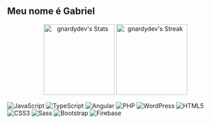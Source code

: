 ## Meu nome é Gabriel

<div class="badges-githubstats">
  <p align="center">
    <img src="https://github-readme-stats.vercel.app/api?username=gnardydev&theme=tokyonight&show_icons=true&hide_border=true&count_private=true" alt="gnardydev's Stats" height="165">
    <img src="https://github-readme-streak-stats.herokuapp.com/?user=gnardydev&theme=tokyonight&hide_border=true" alt="gnardydev's Streak" height="165">
  </p>
</div>
<div class="badges-intro">

![JavaScript](https://img.shields.io/badge/-JavaScript-000000?style=flat&logo=javascript&logoColor=#F7DF1E)
![TypeScript](https://img.shields.io/badge/-TypeScript-000000?style=flat&logo=typescript&logoColor=#3178C6)
![Angular](https://img.shields.io/badge/-Angular-000000?style=flat&logo=angular&logoColor=#DD0031)
![PHP](https://img.shields.io/badge/-PHP-000000?style=flat&logo=php&logoColor=#777BB4)
![WordPress](https://img.shields.io/badge/-WordPress-000000?style=flat&logo=wordpress&logoColor=#21759B)
![HTML5](https://img.shields.io/badge/-HTML5-000000?style=flat&logo=html5&logoColor=#E34F26)
![CSS3](https://img.shields.io/badge/-CSS3-000000?style=flat&logo=css3&logoColor=#1572B6)
![Sass](https://img.shields.io/badge/-Sass-000000?style=flat&logo=sass&logoColor=#CC6699)
![Bootstrap](https://img.shields.io/badge/-Bootstrap-000000?style=flat&logo=bootstrap&logoColor=#7952B3)
![Firebase](https://img.shields.io/badge/-Firebase-000000?style=flat&logo=firebase&logoColor=#FFCA28)

</div>
